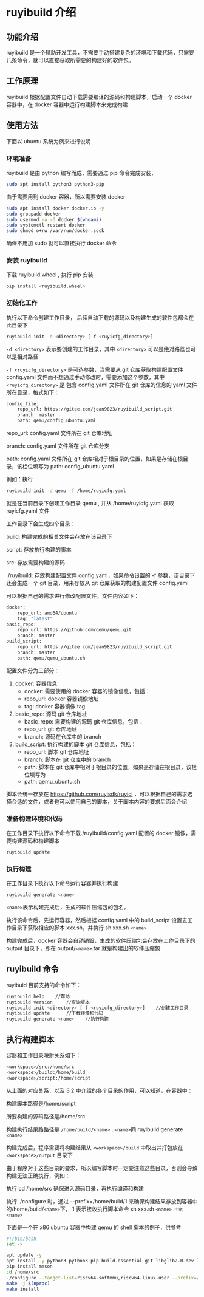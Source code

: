 # ruyibuild 介绍

## 功能介绍

ruyibuild 是一个辅助开发工具，不需要手动搭建复杂的环境和下载代码，只需要几条命令，就可以直接获取所需要的构建好的软件包。

## 工作原理

ruyibuild 根据配置文件自动下载需要编译的源码和构建脚本，启动一个 docker 容器中，在 docker 容器中运行构建脚本来完成构建

## 使用方法

下面以 ubuntu 系统为例来进行说明

### 环境准备

ruyibuild 是由 python 编写而成，需要通过 pip 命令完成安装，

```bash
sudo apt install python3 python3-pip
```

由于需要用到 docker 容器，所以需要安装 docker

```bash
sudo apt install docker docker.io -y
sudo groupadd docker
sudo usermod -a -G docker $(whoami)
sudo systemctl restart docker
sudo chmod o+rw /var/run/docker.sock
```

确保不用加 sudo 就可以直接执行 docker 命令

### 安装 ruyibuild

下载 ruyibuild.wheel , 执行 pip 安装

``` bash
pip install <ruyibuild.wheel>
```

### 初始化工作

执行以下命令创建工作目录，
后续自动下载的源码以及构建生成的软件包都会在此目录下

``` bash
ruyibuild init -d <directory> [-f <ruyicfg_directory>]
```

`-d <directory>` 表示要创建的工作目录，其中
`<directory>` 可以是绝对路径也可以是相对路径

`-f <ruyicfg_directory>` 是可选参数，当需要从 git 仓库获取构建配置文件
config.yaml 文件而不想通过手动修改时，需要添加这个参数，其中
`<ruyicfg_directory>` 是 包含 config.yaml
文件所在 git 仓库的信息的 yaml 文件所在目录，格式如下：

``` bash
config_file:
    repo_url: https://gitee.com/jean9823/ruyibuild_script.git
    branch: master
    path: qemu/config_ubuntu.yaml
```

repo_url: config.yaml 文件所在 git 仓库地址

branch: config.yaml 文件所在 git 仓库分支

path: config.yaml
文件所在 git 仓库相对于根目录的位置，如果是存储在根目录，该栏位填写为
path: config_ubuntu.yaml

例如：执行

``` bash
ruyibuild init -d qemu -f /home/ruyicfg.yaml
```

就是在当前目录下创建工作目录 qemu , 并从 /home/ruyicfg.yaml 获取
ruyicfg.yaml 文件

工作目录下会生成四个目录：

build: 构建完成的相关文件会存放在该目录下

script: 存放执行构建的脚本

src: 存放需要构建的源码

./ruyibuild: 存放构建配置文件 config.yaml，如果命令设置的 -f
参数，该目录下还会生成一个 git 目录，用来存放从 git 仓库获取的构建配置文件 config.yaml

可以根据自己的需求进行修改配置文件，文件内容如下：

``` bash
docker:
    repo_url: amd64/ubuntu
    tag: "latest"
basic_repo:
    repo_url: https://github.com/qemu/qemu.git
    branch: master
build_script:
    repo_url: https://gitee.com/jean9823/ruyibuild_script.git
    branch: master
    path: qemu/qemu_ubuntu.sh
```

配置文件分为三部分：

1. docker: 容器信息
   - docker: 需要使用的 docker 容器的镜像信息，包括：
   - repo_url: docker 容器镜像地址
   - tag: docker 容器镜像 tag
2. basic_repo: 源码 git 仓库地址
   - basic_repo: 需要构建的源码 git 仓库信息，包括：
   - repo_url: git 仓库地址
   - branch: 源码在仓库中的 branch
3. build_script: 执行构建的脚本 git 仓库信息，包括：
   - repo_url: 脚本 git 仓库地址
   - branch: 脚本在 git 仓库中的 branch
   - path: 脚本在 git 仓库中相对于根目录的位置，如果是存储在根目录，该栏位填写为
   - path: qemu_ubuntu.sh

脚本会统一存放在 <https://github.com/ruyisdk/ruyici>
，可以根据自己的需求选择合适的文件，或者也可以使用自己的脚本，关于脚本内容的要求后面会介绍

### 准备构建环境和代码

在工作目录下执行以下命令下载./ruyibuild/config.yaml 配置的 docker 镜像，需要构建源码和构建脚本

``` bash
ruyibuild update
```

### 执行构建

在工作目录下执行以下命令运行容器并执行构建

``` bash
ruyibuild generate <name>
```

`<name>`表示构建完成后，生成的软件压缩包的包名。

执行该命令后，先运行容器，然后根据 config.yaml 中的 build_script
设置去工作目录下获取相应的脚本 xxx.sh，并执行 sh xxx.sh `<name>`

构建完成后，docker 容器会自动销毁，生成的软件压缩包会存放在工作目录下的 output 目录下，即在 output/`<name>`.tar 就是构建出的软件压缩包

## ruyibuild 命令

ruyibuid 目前支持的命令如下：

``` bash
ruyibuild help    //帮助
ruyibuild version     //查询版本
ruyibuild init <directory> [-f <ruyicfg_directory>]    //创建工作目录
ruyibuild update      //下载镜像和代码
ruyibuild generate <name>    //执行构建
```

## 执行构建脚本

容器和工作目录映射关系如下：

``` bash
<workspace>/src:/home/src
<workspace>/build:/home/build
<workspace>/script:/home/script
```

从上面的对应关系，以及 3.2 中介绍的各个目录的作用，可以知道，在容器中：

构建脚本路径是/home/script

所要构建的源码路径是/home/src

构建执行结果路路径是 `/home/build/<name>` , `<name>`同 ruyibuild generate
`<name>`

构建完成后，程序需要将构建结果从 `<workspace>/build` 中取出并打包放在
`<workspace>/output` 目录下

由于程序对于这些目录的要求，所以编写脚本时一定要注意这些目录，否则会导致构建无法正确执行，例如：

执行 cd /home/src 确保进入源码目录，再执行编译和构建

执行 ./configure 时，通过 \--prefix=/home/build/1
来确保构建结果存放到容器中的/home/build/`<name>`下，
1 表示接收执行脚本命令 sh xxx.sh `<name> 中的 <name>`

下面是一个在 x86 ubuntu 容器中构建 qemu 的 shell 脚本的例子，供参考

``` bash
#!/bin/bash
set -x

apt update -y
apt install -y python3 python3-pip build-essential git libglib2.0-dev libfdt-dev libpixman-1-dev zlib1g-dev ninja-build libslirp-dev
pip install meson
cd /home/src
./configure --target-list=riscv64-softmmu,riscv64-linux-user --prefix=/home/build/$1
make -j $(nproc)
make install
```
